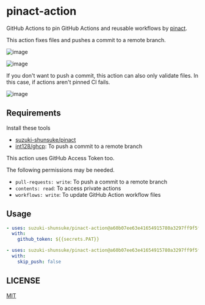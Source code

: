# pinact-action

GitHub Actions to pin GitHub Actions and reusable workflows by [pinact](https://github.com/suzuki-shunsuke/pinact).

This action fixes files and pushes a commit to a remote branch.

![image](https://github.com/suzuki-shunsuke/pinact-action/assets/13323303/dd301d04-152c-49ac-bdf3-dbf8293b376f)

![image](https://github.com/suzuki-shunsuke/pinact-action/assets/13323303/bcc1de57-0893-4536-b4bb-db2c9ed34231)

If you don't want to push a commit, this action can also only validate files.
In this case, if actions aren't pinned CI fails.

![image](https://github.com/suzuki-shunsuke/pinact-action/assets/13323303/fc3ba9c1-561e-4bfe-8c73-5874bbcae69c)

## Requirements

Install these tools

- [suzuki-shunsuke/pinact](https://github.com/suzuki-shunsuke/pinact#install)
- [int128/ghcp](https://github.com/int128/ghcp): To push a commit to a remote branch

This action uses GitHub Access Token too.

The following permissions may be needed.

- `pull-requests: write`: To push a commit to a remote branch
- `contents: read`: To access private actions
- `workflows: write`: To update GitHub Action workflow files

## Usage

```yaml
- uses: suzuki-shunsuke/pinact-action@a60b07ee63e41654915780a3297ff9f5f6b6db63 # v0.1.0
  with:
    github_token: ${{secrets.PAT}}
```

```yaml
- uses: suzuki-shunsuke/pinact-action@a60b07ee63e41654915780a3297ff9f5f6b6db63 # v0.1.0
  with:
    skip_push: false
```

## LICENSE

[MIT](LICENSE)
